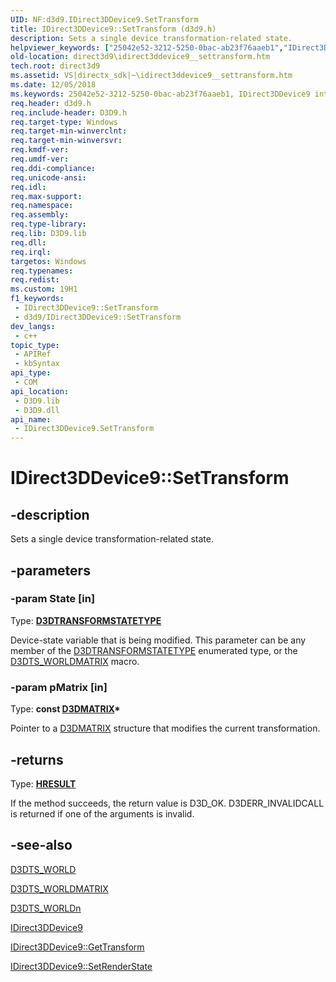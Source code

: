 ```yaml
---
UID: NF:d3d9.IDirect3DDevice9.SetTransform
title: IDirect3DDevice9::SetTransform (d3d9.h)
description: Sets a single device transformation-related state.
helpviewer_keywords: ["25042e52-3212-5250-0bac-ab23f76aaeb1","IDirect3DDevice9 interface [Direct3D 9]","SetTransform method","IDirect3DDevice9.SetTransform","IDirect3DDevice9::SetTransform","SetTransform","SetTransform method [Direct3D 9]","SetTransform method [Direct3D 9]","IDirect3DDevice9 interface","d3d9helper/IDirect3DDevice9::SetTransform","direct3d9.idirect3ddevice9__settransform"]
old-location: direct3d9\idirect3ddevice9__settransform.htm
tech.root: direct3d9
ms.assetid: VS|directx_sdk|~\idirect3ddevice9__settransform.htm
ms.date: 12/05/2018
ms.keywords: 25042e52-3212-5250-0bac-ab23f76aaeb1, IDirect3DDevice9 interface [Direct3D 9],SetTransform method, IDirect3DDevice9.SetTransform, IDirect3DDevice9::SetTransform, SetTransform, SetTransform method [Direct3D 9], SetTransform method [Direct3D 9],IDirect3DDevice9 interface, d3d9helper/IDirect3DDevice9::SetTransform, direct3d9.idirect3ddevice9__settransform
req.header: d3d9.h
req.include-header: D3D9.h
req.target-type: Windows
req.target-min-winverclnt: 
req.target-min-winversvr: 
req.kmdf-ver: 
req.umdf-ver: 
req.ddi-compliance: 
req.unicode-ansi: 
req.idl: 
req.max-support: 
req.namespace: 
req.assembly: 
req.type-library: 
req.lib: D3D9.lib
req.dll: 
req.irql: 
targetos: Windows
req.typenames: 
req.redist: 
ms.custom: 19H1
f1_keywords:
 - IDirect3DDevice9::SetTransform
 - d3d9/IDirect3DDevice9::SetTransform
dev_langs:
 - c++
topic_type:
 - APIRef
 - kbSyntax
api_type:
 - COM
api_location:
 - D3D9.lib
 - D3D9.dll
api_name:
 - IDirect3DDevice9.SetTransform
---
```


# IDirect3DDevice9::SetTransform


## -description

Sets a single device transformation-related state.

## -parameters

### -param State [in]

Type: <b><a href="https://docs.microsoft.com/windows/desktop/direct3d9/d3dtransformstatetype">D3DTRANSFORMSTATETYPE</a></b>

Device-state variable that is being modified. This parameter can be any member of the <a href="https://docs.microsoft.com/windows/desktop/direct3d9/d3dtransformstatetype">D3DTRANSFORMSTATETYPE</a> enumerated type, or the <a href="https://docs.microsoft.com/windows/desktop/direct3d9/d3dts-worldmatrix">D3DTS_WORLDMATRIX</a> macro.

### -param pMatrix [in]

Type: <b>const <a href="https://docs.microsoft.com/windows/desktop/direct3d9/d3dmatrix">D3DMATRIX</a>*</b>

Pointer to a <a href="https://docs.microsoft.com/windows/desktop/direct3d9/d3dmatrix">D3DMATRIX</a> structure that modifies the current transformation.

## -returns

Type: <b><a href="/windows/win32/com/structure-of-com-error-codes">HRESULT</a></b>

If the method succeeds, the return value is D3D_OK. D3DERR_INVALIDCALL is returned if one of the arguments is invalid.

## -see-also

<a href="https://docs.microsoft.com/windows/desktop/direct3d9/d3dts-world">D3DTS_WORLD</a>



<a href="https://docs.microsoft.com/windows/desktop/direct3d9/d3dts-worldmatrix">D3DTS_WORLDMATRIX</a>



<a href="https://docs.microsoft.com/windows/desktop/direct3d9/d3dts-worldn">D3DTS_WORLDn</a>



<a href="https://docs.microsoft.com/windows/desktop/api/d3d9helper/nn-d3d9helper-idirect3ddevice9">IDirect3DDevice9</a>



<a href="https://docs.microsoft.com/windows/desktop/api/d3d9/nf-d3d9-idirect3ddevice9-gettransform">IDirect3DDevice9::GetTransform</a>



<a href="https://docs.microsoft.com/windows/desktop/api/d3d9helper/nf-d3d9helper-idirect3ddevice9-setrenderstate">IDirect3DDevice9::SetRenderState</a>

